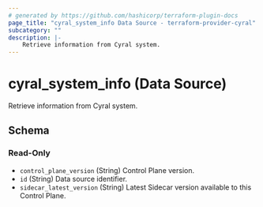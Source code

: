 ```yaml
---
# generated by https://github.com/hashicorp/terraform-plugin-docs
page_title: "cyral_system_info Data Source - terraform-provider-cyral"
subcategory: ""
description: |-
    Retrieve information from Cyral system.
---
```


# cyral_system_info (Data Source)

Retrieve information from Cyral system.

<!-- schema generated by tfplugindocs -->

## Schema

### Read-Only

-   `control_plane_version` (String) Control Plane version.
-   `id` (String) Data source identifier.
-   `sidecar_latest_version` (String) Latest Sidecar version available to this Control Plane.
